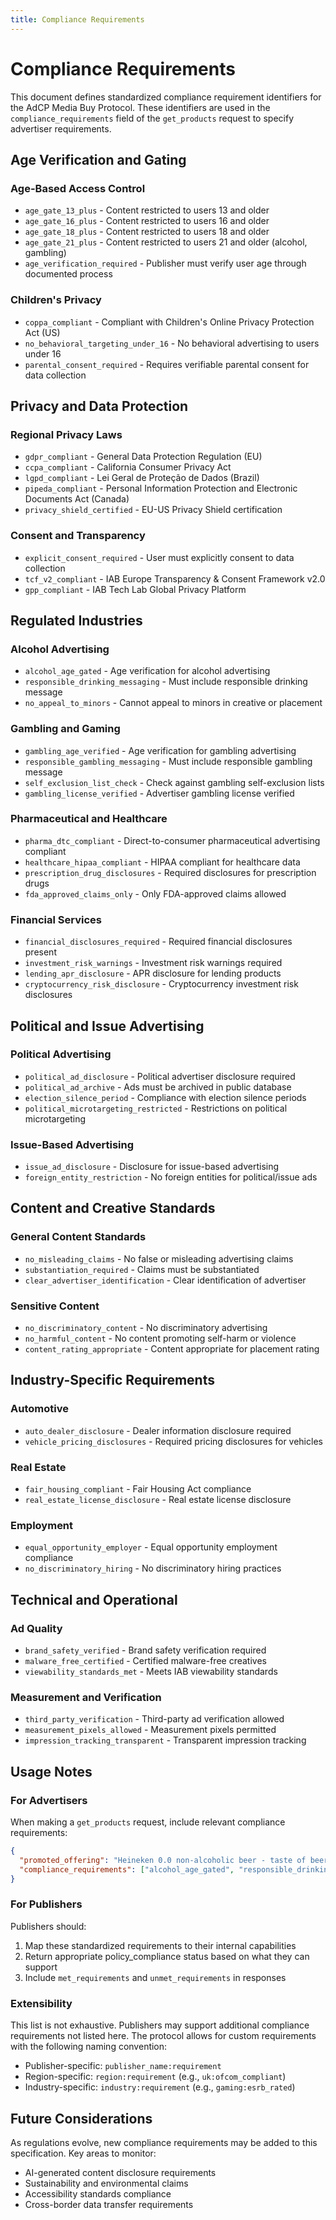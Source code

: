 ```yaml
---
title: Compliance Requirements
---
```


# Compliance Requirements

This document defines standardized compliance requirement identifiers for the AdCP Media Buy Protocol. These identifiers are used in the `compliance_requirements` field of the `get_products` request to specify advertiser requirements.

## Age Verification and Gating

### Age-Based Access Control
- `age_gate_13_plus` - Content restricted to users 13 and older
- `age_gate_16_plus` - Content restricted to users 16 and older  
- `age_gate_18_plus` - Content restricted to users 18 and older
- `age_gate_21_plus` - Content restricted to users 21 and older (alcohol, gambling)
- `age_verification_required` - Publisher must verify user age through documented process

### Children's Privacy
- `coppa_compliant` - Compliant with Children's Online Privacy Protection Act (US)
- `no_behavioral_targeting_under_16` - No behavioral advertising to users under 16
- `parental_consent_required` - Requires verifiable parental consent for data collection

## Privacy and Data Protection

### Regional Privacy Laws
- `gdpr_compliant` - General Data Protection Regulation (EU)
- `ccpa_compliant` - California Consumer Privacy Act
- `lgpd_compliant` - Lei Geral de Proteção de Dados (Brazil)
- `pipeda_compliant` - Personal Information Protection and Electronic Documents Act (Canada)
- `privacy_shield_certified` - EU-US Privacy Shield certification

### Consent and Transparency
- `explicit_consent_required` - User must explicitly consent to data collection
- `tcf_v2_compliant` - IAB Europe Transparency & Consent Framework v2.0
- `gpp_compliant` - IAB Tech Lab Global Privacy Platform

## Regulated Industries

### Alcohol Advertising
- `alcohol_age_gated` - Age verification for alcohol advertising
- `responsible_drinking_messaging` - Must include responsible drinking message
- `no_appeal_to_minors` - Cannot appeal to minors in creative or placement

### Gambling and Gaming
- `gambling_age_verified` - Age verification for gambling advertising
- `responsible_gambling_messaging` - Must include responsible gambling message
- `self_exclusion_list_check` - Check against gambling self-exclusion lists
- `gambling_license_verified` - Advertiser gambling license verified

### Pharmaceutical and Healthcare
- `pharma_dtc_compliant` - Direct-to-consumer pharmaceutical advertising compliant
- `healthcare_hipaa_compliant` - HIPAA compliant for healthcare data
- `prescription_drug_disclosures` - Required disclosures for prescription drugs
- `fda_approved_claims_only` - Only FDA-approved claims allowed

### Financial Services
- `financial_disclosures_required` - Required financial disclosures present
- `investment_risk_warnings` - Investment risk warnings required
- `lending_apr_disclosure` - APR disclosure for lending products
- `cryptocurrency_risk_disclosure` - Cryptocurrency investment risk disclosures

## Political and Issue Advertising

### Political Advertising
- `political_ad_disclosure` - Political advertiser disclosure required
- `political_ad_archive` - Ads must be archived in public database
- `election_silence_period` - Compliance with election silence periods
- `political_microtargeting_restricted` - Restrictions on political microtargeting

### Issue-Based Advertising
- `issue_ad_disclosure` - Disclosure for issue-based advertising
- `foreign_entity_restriction` - No foreign entities for political/issue ads

## Content and Creative Standards

### General Content Standards
- `no_misleading_claims` - No false or misleading advertising claims
- `substantiation_required` - Claims must be substantiated
- `clear_advertiser_identification` - Clear identification of advertiser

### Sensitive Content
- `no_discriminatory_content` - No discriminatory advertising
- `no_harmful_content` - No content promoting self-harm or violence
- `content_rating_appropriate` - Content appropriate for placement rating

## Industry-Specific Requirements

### Automotive
- `auto_dealer_disclosure` - Dealer information disclosure required
- `vehicle_pricing_disclosures` - Required pricing disclosures for vehicles

### Real Estate
- `fair_housing_compliant` - Fair Housing Act compliance
- `real_estate_license_disclosure` - Real estate license disclosure

### Employment
- `equal_opportunity_employer` - Equal opportunity employment compliance
- `no_discriminatory_hiring` - No discriminatory hiring practices

## Technical and Operational

### Ad Quality
- `brand_safety_verified` - Brand safety verification required
- `malware_free_certified` - Certified malware-free creatives
- `viewability_standards_met` - Meets IAB viewability standards

### Measurement and Verification
- `third_party_verification` - Third-party ad verification allowed
- `measurement_pixels_allowed` - Measurement pixels permitted
- `impression_tracking_transparent` - Transparent impression tracking

## Usage Notes

### For Advertisers
When making a `get_products` request, include relevant compliance requirements:

```json
{
  "promoted_offering": "Heineken 0.0 non-alcoholic beer - taste of beer without the alcohol",
  "compliance_requirements": ["alcohol_age_gated", "responsible_drinking_messaging"]
}
```

### For Publishers
Publishers should:
1. Map these standardized requirements to their internal capabilities
2. Return appropriate policy_compliance status based on what they can support
3. Include `met_requirements` and `unmet_requirements` in responses

### Extensibility
This list is not exhaustive. Publishers may support additional compliance requirements not listed here. The protocol allows for custom requirements with the following naming convention:
- Publisher-specific: `publisher_name:requirement`
- Region-specific: `region:requirement` (e.g., `uk:ofcom_compliant`)
- Industry-specific: `industry:requirement` (e.g., `gaming:esrb_rated`)

## Future Considerations

As regulations evolve, new compliance requirements may be added to this specification. Key areas to monitor:
- AI-generated content disclosure requirements
- Sustainability and environmental claims
- Accessibility standards compliance
- Cross-border data transfer requirements